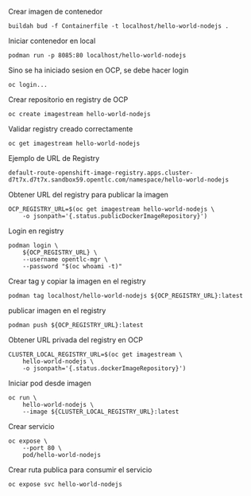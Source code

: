 Crear imagen de contenedor
```
buildah bud -f Containerfile -t localhost/hello-world-nodejs .
```

Iniciar contenedor en local
```
podman run -p 8085:80 localhost/hello-world-nodejs
```

Sino se ha iniciado sesion en OCP, se debe hacer login
```
oc login...
```

Crear repositorio en registry de OCP
```
oc create imagestream hello-world-nodejs 
```

Validar registry creado correctamente
```
oc get imagestream hello-world-nodejs
```

Ejemplo de URL de Registry 
```
default-route-openshift-image-registry.apps.cluster-d7t7x.d7t7x.sandbox59.opentlc.com/namespace/hello-world-nodejs
```

Obtener URL del registry para publicar la imagen
```
OCP_REGISTRY_URL=$(oc get imagestream hello-world-nodejs \
    -o jsonpath='{.status.publicDockerImageRepository}')
```

Login en registry
```
podman login \
    ${OCP_REGISTRY_URL} \
    --username opentlc-mgr \
    --password "$(oc whoami -t)"
```

Crear tag y copiar la imagen en el registry
```
podman tag localhost/hello-world-nodejs ${OCP_REGISTRY_URL}:latest 
```

publicar imagen en el registry
```
podman push ${OCP_REGISTRY_URL}:latest
```

Obtener URL privada del registry en OCP
```
CLUSTER_LOCAL_REGISTRY_URL=$(oc get imagestream \
    hello-world-nodejs \
    -o jsonpath='{.status.dockerImageRepository}')
```

Iniciar pod desde imagen
```
oc run \
    hello-world-nodejs \
    --image ${CLUSTER_LOCAL_REGISTRY_URL}:latest
```

Crear servicio
```
oc expose \
    --port 80 \
    pod/hello-world-nodejs 
```

Crear ruta publica para consumir el servicio
```
oc expose svc hello-world-nodejs
```